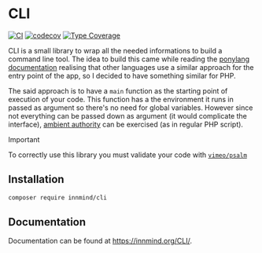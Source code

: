 # CLI

[![CI](https://github.com/Innmind/CLI/actions/workflows/ci.yml/badge.svg?branch=master)](https://github.com/Innmind/CLI/actions/workflows/ci.yml)
[![codecov](https://codecov.io/gh/Innmind/CLI/branch/develop/graph/badge.svg)](https://codecov.io/gh/Innmind/CLI)
[![Type Coverage](https://shepherd.dev/github/Innmind/CLI/coverage.svg)](https://shepherd.dev/github/Innmind/CLI)

CLI is a small library to wrap all the needed informations to build a command line tool. The idea to build this came while reading the [ponylang](https://www.ponylang.org/) [documentation](https://tutorial.ponylang.org/getting-started/how-it-works.html) realising that other languages use a similar approach for the entry point of the app, so I decided to have something similar for PHP.

The said approach is to have a `main` function as the starting point of execution of your code. This function has a the environment it runs in passed as argument so there's no need for global variables. However since not everything can be passed down as argument (it would complicate the interface), [ambient authority](https://en.wikipedia.org/wiki/Ambient_authority) can be exercised (as in regular PHP script).

> [!IMPORTANT]
> To correctly use this library you must validate your code with [`vimeo/psalm`](https://packagist.org/packages/vimeo/psalm)

## Installation

```sh
composer require innmind/cli
```

## Documentation

Documentation can be found at <https://innmind.org/CLI/>.
